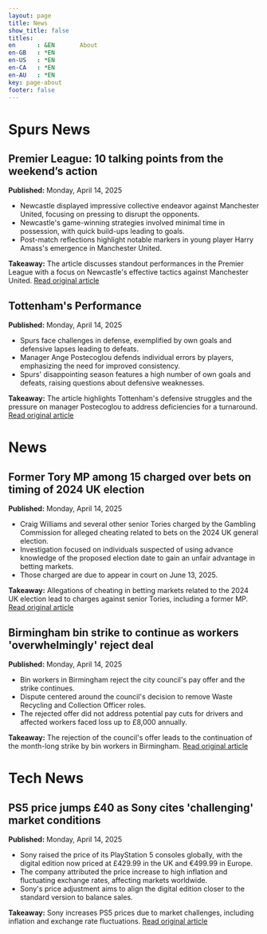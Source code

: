 ```yaml
---
layout: page
title: News
show_title: false
titles:
en      : &EN       About
en-GB   : *EN
en-US   : *EN
en-CA   : *EN
en-AU   : *EN
key: page-about
footer: false
---
```



# Spurs News
## Premier League: 10 talking points from the weekend’s action
**Published:** Monday, April 14, 2025

- Newcastle displayed impressive collective endeavor against Manchester United, focusing on pressing to disrupt the opponents.
- Newcastle's game-winning strategies involved minimal time in possession, with quick build-ups leading to goals.
- Post-match reflections highlight notable markers in young player Harry Amass's emergence in Manchester United.

**Takeaway:** The article discusses standout performances in the Premier League with a focus on Newcastle's effective tactics against Manchester United. [Read original article](https://www.theguardian.com/football/2025/apr/14/premier-league-10-talking-points-from-the-weekends-action)

## Tottenham's Performance
**Published:** Monday, April 14, 2025

- Spurs face challenges in defense, exemplified by own goals and defensive lapses leading to defeats.
- Manager Ange Postecoglou defends individual errors by players, emphasizing the need for improved consistency.
- Spurs' disappointing season features a high number of own goals and defeats, raising questions about defensive weaknesses.

**Takeaway:** The article highlights Tottenham's defensive struggles and the pressure on manager Postecoglou to address deficiencies for a turnaround. [Read original article](https://www.theguardian.com/football/2025/apr/14/premier-league-10-talking-points-from-the-weekends-action)

# News

## Former Tory MP among 15 charged over bets on timing of 2024 UK election
**Published:** Monday, April 14, 2025

- Craig Williams and several other senior Tories charged by the Gambling Commission for alleged cheating related to bets on the 2024 UK general election.
- Investigation focused on individuals suspected of using advance knowledge of the proposed election date to gain an unfair advantage in betting markets.
- Those charged are due to appear in court on June 13, 2025.

**Takeaway:** Allegations of cheating in betting markets related to the 2024 UK election lead to charges against senior Tories, including a former MP. [Read original article](https://www.theguardian.com/uk-news/2025/apr/14/gambling-commission-charges-15-over-bets-into-timing-of-2024-general-election)

## Birmingham bin strike to continue as workers 'overwhelmingly' reject deal
**Published:** Monday, April 14, 2025

- Bin workers in Birmingham reject the city council's pay offer and the strike continues.
- Dispute centered around the council's decision to remove Waste Recycling and Collection Officer roles.
- The rejected offer did not address potential pay cuts for drivers and affected workers faced loss up to £8,000 annually.

**Takeaway:** The rejection of the council's offer leads to the continuation of the month-long strike by bin workers in Birmingham. [Read original article](https://www.bbc.com/news/articles/cd9ljx8qdqdo)


# Tech News
## PS5 price jumps £40 as Sony cites 'challenging' market conditions
**Published:** Monday, April 14, 2025

- Sony raised the price of its PlayStation 5 consoles globally, with the digital edition now priced at £429.99 in the UK and €499.99 in Europe.
- The company attributed the price increase to high inflation and fluctuating exchange rates, affecting markets worldwide.
- Sony's price adjustment aims to align the digital edition closer to the standard version to balance sales.

**Takeaway:** Sony increases PS5 prices due to market challenges, including inflation and exchange rate fluctuations. [Read original article](https://www.bbc.com/news/articles/ce82391x2kyo)


